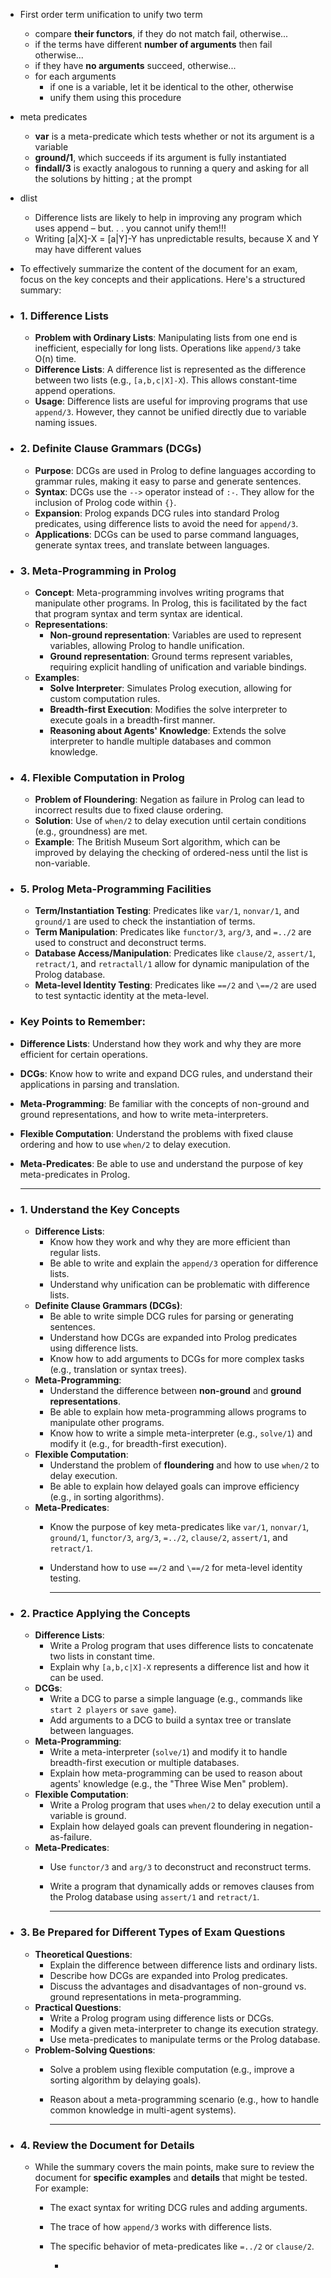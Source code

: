 - First order term unification
  to unify two term
	- compare **their functors**, if they do not match fail, otherwise...
	- if the terms have different **number of arguments** then fail otherwise...
	- if they have **no arguments** succeed, otherwise...
	- for each arguments
		- if one is a variable, let it be identical to the other, otherwise
		- unify them using this procedure
- meta predicates
	- **var** is a meta-predicate which tests whether or not its
	  argument is a variable
	- **ground/1**, which succeeds if its argument is fully instantiated
	- **findall/3** is exactly analogous to running a query and asking for all the solutions by hitting ; at the prompt
- dlist
	- Difference lists are likely to help in improving any program
	  which uses append – but. . . you cannot unify them!!!
	- Writing [a|X]-X = [a|Y]-Y has unpredictable results, because X and Y may have
	  different values
- To effectively summarize the content of the document for an exam, focus on the key concepts and their applications. Here's a structured summary:
- ### 1. **Difference Lists**
	- **Problem with Ordinary Lists**: Manipulating lists from one end is inefficient, especially for long lists. Operations like `append/3` take O(n) time.
	- **Difference Lists**: A difference list is represented as the difference between two lists (e.g., `[a,b,c|X]-X`). This allows constant-time append operations.
	- **Usage**: Difference lists are useful for improving programs that use `append/3`. However, they cannot be unified directly due to variable naming issues.
- ### 2. **Definite Clause Grammars (DCGs)**
	- **Purpose**: DCGs are used in Prolog to define languages according to grammar rules, making it easy to parse and generate sentences.
	- **Syntax**: DCGs use the `-->` operator instead of `:-`. They allow for the inclusion of Prolog code within `{}`.
	- **Expansion**: Prolog expands DCG rules into standard Prolog predicates, using difference lists to avoid the need for `append/3`.
	- **Applications**: DCGs can be used to parse command languages, generate syntax trees, and translate between languages.
- ### 3. **Meta-Programming in Prolog**
	- **Concept**: Meta-programming involves writing programs that manipulate other programs. In Prolog, this is facilitated by the fact that program syntax and term syntax are identical.
	- **Representations**:
		- **Non-ground representation**: Variables are used to represent variables, allowing Prolog to handle unification.
		- **Ground representation**: Ground terms represent variables, requiring explicit handling of unification and variable bindings.
	- **Examples**:
		- **Solve Interpreter**: Simulates Prolog execution, allowing for custom computation rules.
		- **Breadth-first Execution**: Modifies the solve interpreter to execute goals in a breadth-first manner.
		- **Reasoning about Agents' Knowledge**: Extends the solve interpreter to handle multiple databases and common knowledge.
- ### 4. **Flexible Computation in Prolog**
	- **Problem of Floundering**: Negation as failure in Prolog can lead to incorrect results due to fixed clause ordering.
	- **Solution**: Use of `when/2` to delay execution until certain conditions (e.g., groundness) are met.
	- **Example**: The British Museum Sort algorithm, which can be improved by delaying the checking of ordered-ness until the list is non-variable.
- ### 5. **Prolog Meta-Programming Facilities**
	- **Term/Instantiation Testing**: Predicates like `var/1`, `nonvar/1`, and `ground/1` are used to check the instantiation of terms.
	- **Term Manipulation**: Predicates like `functor/3`, `arg/3`, and `=../2` are used to construct and deconstruct terms.
	- **Database Access/Manipulation**: Predicates like `clause/2`, `assert/1`, `retract/1`, and `retractall/1` allow for dynamic manipulation of the Prolog database.
	- **Meta-level Identity Testing**: Predicates like `==/2` and `\==/2` are used to test syntactic identity at the meta-level.
- ### Key Points to Remember:
- **Difference Lists**: Understand how they work and why they are more efficient for certain operations.
- **DCGs**: Know how to write and expand DCG rules, and understand their applications in parsing and translation.
- **Meta-Programming**: Be familiar with the concepts of non-ground and ground representations, and how to write meta-interpreters.
- **Flexible Computation**: Understand the problems with fixed clause ordering and how to use `when/2` to delay execution.
- **Meta-Predicates**: Be able to use and understand the purpose of key meta-predicates in Prolog.
  
  ---
- ### **1. Understand the Key Concepts**
	- **Difference Lists**:
		- Know how they work and why they are more efficient than regular lists.
		- Be able to write and explain the `append/3` operation for difference lists.
		- Understand why unification can be problematic with difference lists.
	- **Definite Clause Grammars (DCGs)**:
		- Be able to write simple DCG rules for parsing or generating sentences.
		- Understand how DCGs are expanded into Prolog predicates using difference lists.
		- Know how to add arguments to DCGs for more complex tasks (e.g., translation or syntax trees).
	- **Meta-Programming**:
		- Understand the difference between **non-ground** and **ground representations**.
		- Be able to explain how meta-programming allows programs to manipulate other programs.
		- Know how to write a simple meta-interpreter (e.g., `solve/1`) and modify it (e.g., for breadth-first execution).
	- **Flexible Computation**:
		- Understand the problem of **floundering** and how to use `when/2` to delay execution.
		- Be able to explain how delayed goals can improve efficiency (e.g., in sorting algorithms).
	- **Meta-Predicates**:
		- Know the purpose of key meta-predicates like `var/1`, `nonvar/1`, `ground/1`, `functor/3`, `arg/3`, `=../2`, `clause/2`, `assert/1`, and `retract/1`.
		- Understand how to use `==/2` and `\==/2` for meta-level identity testing.
		  
		  ---
- ### **2. Practice Applying the Concepts**
	- **Difference Lists**:
		- Write a Prolog program that uses difference lists to concatenate two lists in constant time.
		- Explain why `[a,b,c|X]-X` represents a difference list and how it can be used.
	- **DCGs**:
		- Write a DCG to parse a simple language (e.g., commands like `start 2 players` or `save game`).
		- Add arguments to a DCG to build a syntax tree or translate between languages.
	- **Meta-Programming**:
		- Write a meta-interpreter (`solve/1`) and modify it to handle breadth-first execution or multiple databases.
		- Explain how meta-programming can be used to reason about agents' knowledge (e.g., the "Three Wise Men" problem).
	- **Flexible Computation**:
		- Write a Prolog program that uses `when/2` to delay execution until a variable is ground.
		- Explain how delayed goals can prevent floundering in negation-as-failure.
	- **Meta-Predicates**:
		- Use `functor/3` and `arg/3` to deconstruct and reconstruct terms.
		- Write a program that dynamically adds or removes clauses from the Prolog database using `assert/1` and `retract/1`.
		  
		  ---
- ### **3. Be Prepared for Different Types of Exam Questions**
	- **Theoretical Questions**:
		- Explain the difference between difference lists and ordinary lists.
		- Describe how DCGs are expanded into Prolog predicates.
		- Discuss the advantages and disadvantages of non-ground vs. ground representations in meta-programming.
	- **Practical Questions**:
		- Write a Prolog program using difference lists or DCGs.
		- Modify a given meta-interpreter to change its execution strategy.
		- Use meta-predicates to manipulate terms or the Prolog database.
	- **Problem-Solving Questions**:
		- Solve a problem using flexible computation (e.g., improve a sorting algorithm by delaying goals).
		- Reason about a meta-programming scenario (e.g., how to handle common knowledge in multi-agent systems).
		  
		  ---
- ### **4. Review the Document for Details**
	- While the summary covers the main points, make sure to review the document for **specific examples** and **details** that might be tested. For example:
		- The exact syntax for writing DCG rules and adding arguments.
		- The trace of how `append/3` works with difference lists.
		- The specific behavior of meta-predicates like `=../2` or `clause/2`.
		  
		  -
